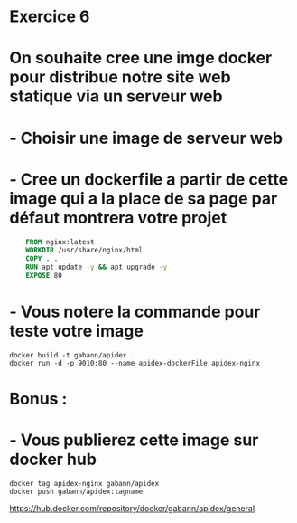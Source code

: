 # Exercice 6

# On souhaite cree une imge docker pour distribue notre site web statique via un serveur web

# - Choisir une image de serveur web
# - Cree un dockerfile a partir de cette image qui a la place de sa page par défaut montrera votre projet
``` dockerfile
	FROM nginx:latest
	WORKDIR /usr/share/nginx/html
	COPY . .
	RUN apt update -y && apt upgrade -y
	EXPOSE 80
```


# - Vous notere la commande pour teste votre image
``` docker
docker build -t gabann/apidex .
docker run -d -p 9010:80 --name apidex-dockerFile apidex-nginx
```

# Bonus :
# - Vous publierez cette image sur docker hub 
```  docker
docker tag apidex-nginx gabann/apidex
docker push gabann/apidex:tagname
```

https://hub.docker.com/repository/docker/gabann/apidex/general
